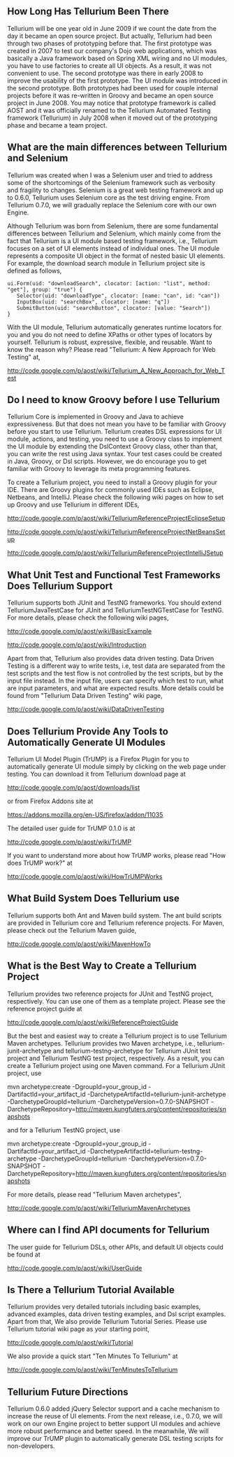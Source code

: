 

## How Long Has Tellurium Been There ##

Tellurium will be one year old in June 2009 if we count the date from the day it became an open source project. But actually, Tellurium had been through two phases of prototyping before that. The first prototype was created in 2007 to test our company's  Dojo web applications, which was basically a Java framework based on Spring XML wiring and no UI modules, you have to use factories to create all UI objects. As a result, it was not convenient to use. The second prototype was there in early 2008 to improve the usability of the first prototype. The UI module was introduced in the second prototype. Both prototypes had been used for couple internal projects before it was re-written in Groovy and became an open source project in June 2008. You may notice that prototype framework is called AOST and it was officially renamed to the Tellurium Automated Testing framework (Tellurium) in July 2008 when it moved out of the prototyping phase and became a team project.

## What are the main differences between Tellurium and Selenium ##

Tellurium was created when I was a Selenium user and tried to address some of the shortcomings of the Selenium framework such as verbosity and fragility to changes. Selenium is a great web testing framework and up to 0.6.0, Tellurium uses Selenium core as the test driving engine. From Tellurium 0.7.0, we will gradually replace the Selenium core with our own Engine.

Although Tellurium was born from Selenium, there are some fundamental differences between Tellurium and Selenium, which mainly come from the fact that Tellurium is a UI module based testing framework, i.e., Tellurium focuses on a set of UI elements instead of individual ones. The UI module represents a composite UI object in the format of nested basic UI elements. For example, the download search module in Tellurium project site is defined as follows,

```
ui.Form(uid: "downloadSearch", clocator: [action: "list", method: "get"], group: "true") {
   Selector(uid: "downloadType", clocator: [name: "can", id: "can"])
   InputBox(uid: "searchBox", clocator: [name: "q"])
   SubmitButton(uid: "searchButton", clocator: [value: "Search"])
}
```

With the UI module, Tellurium automatically generates runtime locators for you and you do not need to define XPaths or other types of locators by yourself. Tellurium is robust, expressive, flexible, and reusable. Want to know the reason why? Please read "Tellurium: A New Approach for Web Testing" at,

http://code.google.com/p/aost/wiki/Tellurium_A_New_Approach_for_Web_Test

## Do I need to know Groovy before I use Tellurium ##

Tellurium Core is implemented in Groovy and Java to achieve expressiveness. But that does not mean you have to be familiar with Groovy before you start to use Tellurium. Tellurium creates DSL expressions for UI module, actions, and testing, you need to use a Groovy class to implement the UI module by extending the DslContext Groovy class, other than that, you can write the rest using Java syntax. Your test cases could be created in Java, Groovy, or Dsl scripts. However, we do encourage you to get familiar with Groovy to leverage its meta programming features.

To create a Tellurium project, you need to install a Groovy plugin for your IDE. There are Groovy plugins for commonly used IDEs such as Eclipse, Netbeans, and IntelliJ. Please check the following wiki pages on how to set up Groovy and use Tellurium in different IDEs,

http://code.google.com/p/aost/wiki/TelluriumReferenceProjectEclipseSetup

http://code.google.com/p/aost/wiki/TelluriumReferenceProjectNetBeansSetup

http://code.google.com/p/aost/wiki/TelluriumReferenceProjectIntelliJSetup

## What Unit Test and Functional Test Frameworks Does Tellurium Support ##

Tellurium supports both JUnit and TestNG frameworks. You should extend  TelluriumJavaTestCase for JUnit and TelluriumTestNGTestCase for TestNG. For more details, please check the following wiki pages,

http://code.google.com/p/aost/wiki/BasicExample

http://code.google.com/p/aost/wiki/Introduction

Apart from that, Tellurium also provides data driven testing. Data Driven Testing is a different way to write tests, i.e, test data are separated from the test scripts and the test flow is not controlled by the test scripts, but by the input file instead. In the input file, users can specify which test to run, what are input parameters, and what are expected results. More details could be found from "Tellurium Data Driven Testing" wiki page,

http://code.google.com/p/aost/wiki/DataDrivenTesting

## Does Tellurium Provide Any Tools to Automatically Generate UI Modules ##

Tellurium UI Model Plugin (TrUMP) is a Firefox Plugin for you to automatically generate UI module simply by clicking on the web page under testing. You can download it from Tellurium download page at

http://code.google.com/p/aost/downloads/list

or from Firefox Addons site at

https://addons.mozilla.org/en-US/firefox/addon/11035

The detailed user guide for TrUMP 0.1.0 is at

http://code.google.com/p/aost/wiki/TrUMP

If you want to understand more about how TrUMP works, please read "How does TrUMP work?" at

http://code.google.com/p/aost/wiki/HowTrUMPWorks

## What Build System Does Tellurium use ##

Tellurium supports both Ant and Maven build system. The ant build scripts are provided in Tellurium core and Tellurium reference projects. For Maven, please check out the
Tellurium Maven guide,

http://code.google.com/p/aost/wiki/MavenHowTo

## What is the Best Way to Create a Tellurium Project ##

Tellurium provides two reference projects for JUnit and TestNG project, respectively.
You can use one of them as a template project. Please see the reference project guide at

http://code.google.com/p/aost/wiki/ReferenceProjectGuide

But the best and easiest way to create a Tellurium project is to use Tellurium Maven archetypes. Tellurium provides two Maven archetype, i.e., tellurium-junit-archetype and tellurium-testng-archetype for Tellurium JUnit test project and Tellurium TestNG test project, respectively. As a result, you can create a Tellurium project using one Maven command. For a Tellurium JUnit project, use

mvn archetype:create -DgroupId=your\_group\_id -DartifactId=your\_artifact\_id -DarchetypeArtifactId=tellurium-junit-archetype -DarchetypeGroupId=tellurium -DarchetypeVersion=0.7.0-SNAPSHOT -DarchetypeRepository=http://maven.kungfuters.org/content/repositories/snapshots

and for a Tellurium TestNG project, use

mvn archetype:create -DgroupId=your\_group\_id -DartifactId=your\_artifact\_id -DarchetypeArtifactId=tellurium-testng-archetype -DarchetypeGroupId=tellurium -DarchetypeVersion=0.7.0-SNAPSHOT -DarchetypeRepository=http://maven.kungfuters.org/content/repositories/snapshots

For more details,  please read "Tellurium Maven archetypes",

http://code.google.com/p/aost/wiki/TelluriumMavenArchetypes


## Where can I find API documents for Tellurium ##

The user guide for Tellurium DSLs, other APIs, and default UI objects could be found at

http://code.google.com/p/aost/wiki/UserGuide

## Is There a Tellurium Tutorial Available ##

Tellurium provides very detailed tutorials including basic examples, advanced examples, data driven testing examples, and Dsl script examples. Apart from that, We also provide Tellurium Tutorial Series. Please use Tellurium tutorial wiki page as your starting point,

http://code.google.com/p/aost/wiki/Tutorial

We also provide a quick start "Ten Minutes To Tellurium" at

http://code.google.com/p/aost/wiki/TenMinutesToTellurium

## Tellurium Future Directions ##

Tellurium 0.6.0 added jQuery Selector support and a cache mechanism to increase the reuse of UI elements. From the next release, i.e., 0.7.0, we will work on our own Engine project to better support UI modules and achieve more robust performance and better speed. In the meanwhile, We will improve our TrUMP plugin to automatically generate DSL testing scripts for non-developers.